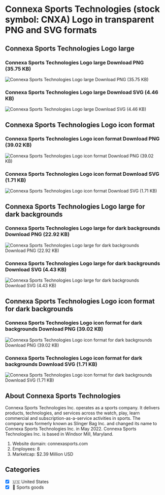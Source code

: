 # Connexa Sports Technologies (stock symbol: CNXA) Logo in transparent PNG and SVG formats

## Connexa Sports Technologies Logo large

### Connexa Sports Technologies Logo large Download PNG (35.75 KB)

![Connexa Sports Technologies Logo large Download PNG (35.75 KB)](/img/orig/CNXA_BIG-275479a6.png)

### Connexa Sports Technologies Logo large Download SVG (4.46 KB)

![Connexa Sports Technologies Logo large Download SVG (4.46 KB)](/img/orig/CNXA_BIG-95bd1b69.svg)

## Connexa Sports Technologies Logo icon format

### Connexa Sports Technologies Logo icon format Download PNG (39.02 KB)

![Connexa Sports Technologies Logo icon format Download PNG (39.02 KB)](/img/orig/CNXA-4ef1cd25.png)

### Connexa Sports Technologies Logo icon format Download SVG (1.71 KB)

![Connexa Sports Technologies Logo icon format Download SVG (1.71 KB)](/img/orig/CNXA-3a4a15c6.svg)

## Connexa Sports Technologies Logo large for dark backgrounds

### Connexa Sports Technologies Logo large for dark backgrounds Download PNG (22.92 KB)

![Connexa Sports Technologies Logo large for dark backgrounds Download PNG (22.92 KB)](/img/orig/CNXA_BIG.D-00441873.png)

### Connexa Sports Technologies Logo large for dark backgrounds Download SVG (4.43 KB)

![Connexa Sports Technologies Logo large for dark backgrounds Download SVG (4.43 KB)](/img/orig/CNXA_BIG.D-cfa20ba3.svg)

## Connexa Sports Technologies Logo icon format for dark backgrounds

### Connexa Sports Technologies Logo icon format for dark backgrounds Download PNG (39.02 KB)

![Connexa Sports Technologies Logo icon format for dark backgrounds Download PNG (39.02 KB)](/img/orig/CNXA.D-e7fd02d1.png)

### Connexa Sports Technologies Logo icon format for dark backgrounds Download SVG (1.71 KB)

![Connexa Sports Technologies Logo icon format for dark backgrounds Download SVG (1.71 KB)](/img/orig/CNXA.D-bfa8b7cf.svg)

## About Connexa Sports Technologies

Connexa Sports Technologies Inc. operates as a sports company. It delivers products, technologies, and services across the watch, play, learn commercial and subscription-as-a-service activities in sports. The company was formerly known as Slinger Bag Inc. and changed its name to Connexa Sports Technologies Inc. in May 2022. Connexa Sports Technologies Inc. is based in Windsor Mill, Maryland.

1. Website domain: connexasports.com
2. Employees: 8
3. Marketcap: $2.39 Million USD


## Categories
- [x] 🇺🇸 United States
- [x] 🎾 Sports goods
